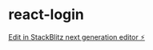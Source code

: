 # react-login

[Edit in StackBlitz next generation editor ⚡️](https://stackblitz.com/~/github.com/zhujinwei0527123/react-login)